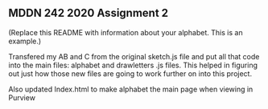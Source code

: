 ## MDDN 242 2020 Assignment 2

(Replace this README with information about your alphabet. This is an example.)

Transfered my AB and C from the original sketch.js file and put all that code into the main files: alphabet and drawletters .js files. This helped in figuring out just how those new files are going to work further on into this project.

Also updated Index.html to make alphabet the main page when viewing in Purview

